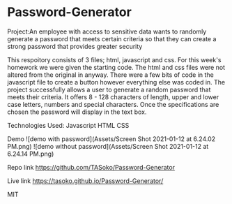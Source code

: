 # Password-Generator

Project:An employee with access to sensitive data wants to randomly generate a password that meets certain criteria so that they can create a strong password that provides greater security

This respoitory consists of 3 files; html, javascript and css. For this week's homework we were given the starting code. The html and css files were not altered from the original in anyway. There were a few bits of code in the javascript file to create a button however everything else was coded in. The project successfully allows a user to generate a random password that meets their criteria. It offers 8 - 128 characters of length, upper and lower case letters, numbers and special characters. Once the specifications are chosen the password will display in the text box.

Technologies Used:
Javascript
HTML
CSS

Demo
![demo with password](Assets/Screen Shot 2021-01-12 at 6.24.02 PM.png)
![demo without password](Assets/Screen Shot 2021-01-12 at 6.24.14 PM.png)

Repo link
https://github.com/TASoko/Password-Generator

Live link 
https://tasoko.github.io/Password-Generator/

MIT

